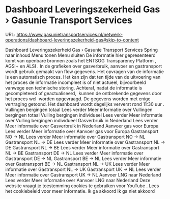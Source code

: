 # Dashboard Leveringszekerheid Gas › Gasunie Transport Services

URL: https://www.gasunietransportservices.nl/netwerk-operations/dashboard-leveringszekerheid-gas#skip-to-content

Dashboard Leveringszekerheid Gas › Gasunie Transport Services
Spring naar inhoud
Menu tonen
Menu sluiten
De informatie hier gepresenteerd komt van openbare bronnen zoals het
ENTSOG
Transparency
Platform
,
AGSI+
en
ALSI
.
In de grafieken over gasverbruik, aanvoer en gastransport wordt gebruik gemaakt van flow gegevens.
Het opvragen van de informatie is een automatisch proces. Het kan zijn dat ten tijde van de uitvoering van het proces de informatie incompleet is of niet actueel, bijvoorbeeld vanwege een technische storing. Achteraf, nadat de informatie is gecompleteerd of geactualiseerd,  kunnen de ontbrekende gegevens door het proces wel  worden opgevraagd.
De gegevens worden met enige vertraging getoond. Het dashboard wordt dagelijks ververst rond 11:30
uur
.
Vullingen bergingen totaal
Lees verder
Meer informatie over Vullingen bergingen totaal
Vulling bergingen individueel
Lees verder
Meer informatie over Vulling bergingen individueel
Gasverbruik in Nederland
Lees verder
Meer informatie over Gasverbruik in Nederland
Aanvoer gas voor Europa
Lees verder
Meer informatie over Aanvoer gas voor Europa
Gastransport NO -> NL
Lees verder
Meer informatie over Gastransport NO -> NL
Gastransport NL -> DE
Lees verder
Meer informatie over Gastransport NL -> DE
Gastransport NL -> BE
Lees verder
Meer informatie over Gastransport NL -> BE
Gastransport DE -> NL
Lees verder
Meer informatie over Gastransport DE -> NL
Gastransport BE -> NL
Lees verder
Meer informatie over Gastransport BE -> NL
Gastransport NL -> UK
Lees verder
Meer informatie over Gastransport NL -> UK
Gastransport UK -> NL
Lees verder
Meer informatie over Gastransport UK -> NL
Aanvoer LNG naar Nederland
Lees verder
Meer informatie over Aanvoer LNG naar Nederland
Deze website vraagt je toestemming cookies te gebruiken voor
YouTube
. Lees het
cookiebeleid
voor meer informatie.
Ik ga akkoord
Ik ga niet akkoord